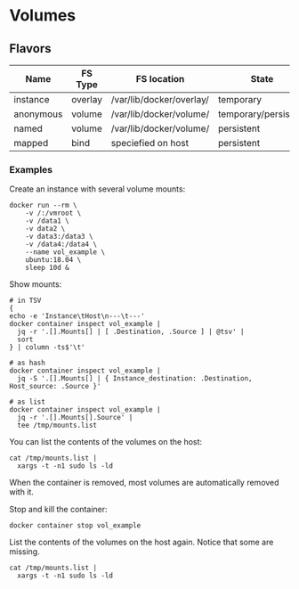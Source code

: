 # Volumes
## Flavors
| Name | FS Type | FS location | State |
| --- | --- | --- | --- |
| instance | overlay | /var/lib/docker/overlay/ | temporary |
| anonymous | volume | /var/lib/docker/volume/ | temporary/persistent |
| named | volume | /var/lib/docker/volume/ | persistent |
| mapped | bind | speciefied on host | persistent |


### Examples
Create an instance with several volume mounts:
```
docker run --rm \
    -v /:/vmroot \
    -v /data1 \
    -v data2 \
    -v data3:/data3 \
    -v /data4:/data4 \
    --name vol_example \
    ubuntu:18.04 \
    sleep 10d &
```
Show mounts:
```
# in TSV
{
echo -e 'Instance\tHost\n---\t---'
docker container inspect vol_example |
  jq -r '.[].Mounts[] | [ .Destination, .Source ] | @tsv' |
  sort
} | column -ts$'\t'

# as hash
docker container inspect vol_example |
  jq -S '.[].Mounts[] | { Instance_destination: .Destination, Host_source: .Source }'

# as list
docker container inspect vol_example |
  jq -r '.[].Mounts[].Source' |
  tee /tmp/mounts.list
```
You can list the contents of the volumes on the host:
```
cat /tmp/mounts.list |
  xargs -t -n1 sudo ls -ld
```
When the container is removed, most volumes are automatically removed with it.

Stop and kill the container:
```
docker container stop vol_example
```
List the contents of the volumes on the host again.  Notice that some are missing.
```
cat /tmp/mounts.list |
  xargs -t -n1 sudo ls -ld
```
